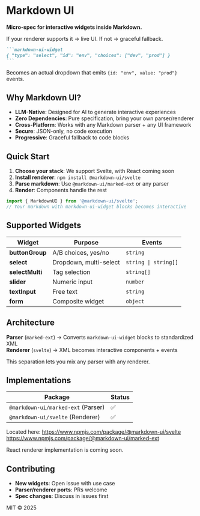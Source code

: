 # Markdown UI
**Micro-spec for interactive widgets inside Markdown.**  

If your renderer supports it → live UI. If not → graceful fallback.

````markdown
```markdown-ui-widget
{ "type": "select", "id": "env", "choices": ["dev", "prod"] }
```
````

Becomes an actual dropdown that emits `{id: "env", value: "prod"}` events.

## Why Markdown UI?

- **LLM-Native**: Designed for AI to generate interactive experiences
- **Zero Dependencies**: Pure specification, bring your own parser/renderer  
- **Cross-Platform**: Works with any Markdown parser + any UI framework
- **Secure**: JSON-only, no code execution
- **Progressive**: Graceful fallback to code blocks

## Quick Start

1. **Choose your stack**: We support Svelte, with React coming soon
2. **Install renderer**: `npm install @markdown-ui/svelte`  
3. **Parse markdown**: Use `@markdown-ui/marked-ext` or any parser
4. **Render**: Components handle the rest

```javascript
import { MarkdownUI } from '@markdown-ui/svelte';
// Your markdown with markdown-ui-widget blocks becomes interactive
```

## Supported Widgets

| Widget | Purpose | Events |
|--------|---------|--------|
| **buttonGroup** | A/B choices, yes/no | `string` |
| **select** | Dropdown, multi-select | `string \| string[]` |
| **selectMulti** | Tag selection | `string[]` |
| **slider** | Numeric input | `number` |  
| **textInput** | Free text | `string` |
| **form** | Composite widget | `object` |

## Architecture

**Parser** (`marked-ext`) → Converts `markdown-ui-widget` blocks to standardized XML  
**Renderer** (`svelte`) → XML becomes interactive components + events

This separation lets you mix any parser with any renderer.

## Implementations

| Package | Status |
|---------|---------|
| `@markdown-ui/marked-ext` (Parser) | ✅ |
| `@markdown-ui/svelte` (Renderer) | ✅ |

Located here:
https://www.npmjs.com/package/@markdown-ui/svelte
https://www.npmjs.com/package/@markdown-ui/marked-ext

React renderer implementation is coming soon.

## Contributing

- **New widgets**: Open issue with use case
- **Parser/renderer ports**: PRs welcome
- **Spec changes**: Discuss in issues first

MIT © 2025
